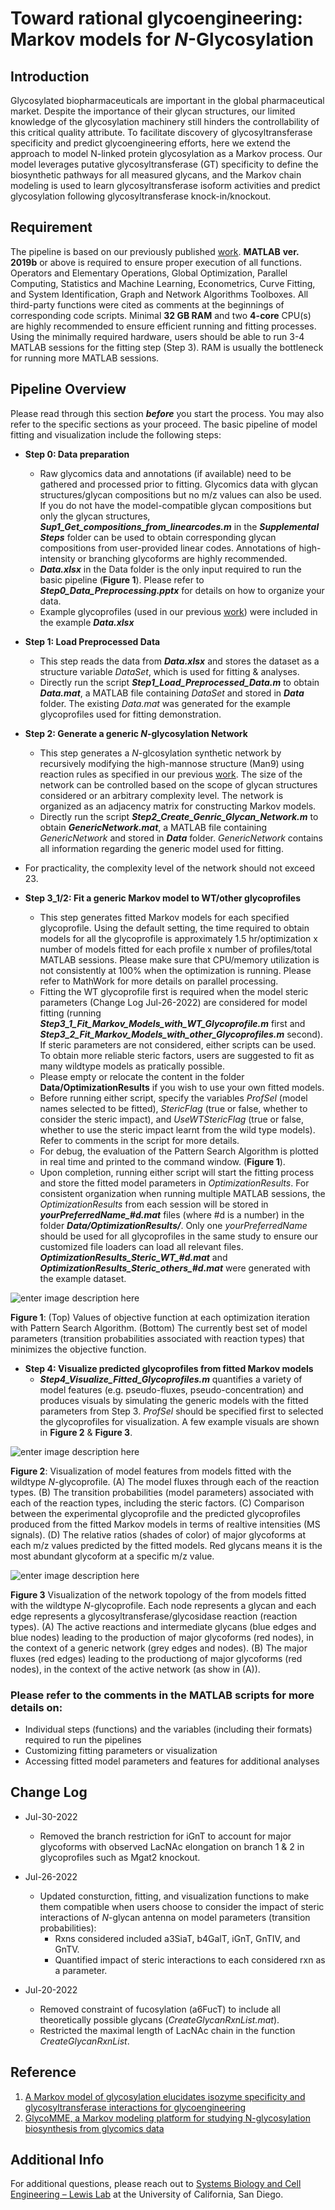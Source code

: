 
# **Toward rational glycoengineering: Markov models for *N*-Glycosylation**

## **Introduction**
Glycosylated biopharmaceuticals are important in the global pharmaceutical market. Despite the importance of their glycan structures, our limited knowledge of the glycosylation machinery still hinders the controllability of this critical quality attribute. To facilitate discovery of glycosyltransferase specificity and predict glycoengineering efforts, here we extend the approach to model N-linked protein glycosylation as a Markov process. Our model leverages putative glycosyltransferase (GT) specificity to define the biosynthetic pathways for all measured glycans, and the Markov chain modeling is used to learn glycosyltransferase isoform activities and predict glycosylation following glycosyltransferase knock-in/knockout.

## **Requirement**
The pipeline is based on our previously published [work](https://www.sciencedirect.com/science/article/pii/S2590262820300010). **MATLAB** **ver. 2019b** or above is required to ensure proper execution of all functions. Operators and Elementary Operations, Global Optimization, Parallel Computing, Statistics and Machine Learning, Econometrics, Curve Fitting, and System Identification, Graph and Network Algorithms Toolboxes. All third-party functions were cited as comments at the beginnings of corresponding code scripts. Minimal **32 GB RAM** and two **4-core** CPU(s) are highly recommended to ensure efficient running and fitting processes. Using the minimally required hardware, users should be able to run 3-4 MATLAB sessions for the fitting step (Step 3). RAM is usually the bottleneck for running more MATLAB sessions.  

## **Pipeline Overview**
Please read through this section ***before*** you start the process. You may also refer to the specific sections as your proceed. The basic pipeline of model fitting and visualization include the following steps:
- **Step 0: Data preparation**
  - Raw glycomics data and annotations (if available) need to be gathered and processed prior to fitting. Glycomics data with glycan structures/glycan compositions but no m/z values can also be used. If you do not have the model-compatible glycan compositions but only the glycan structures, ***Sup1_Get_compositions_from_linearcodes.m*** in the ***Supplemental Steps*** folder can be used to obtain corresponding glycan compositions from user-provided linear codes. Annotations of high-intensity or branching glycoforms are highly recommended.
  - ***Data.xlsx*** in the Data folder is the only input required to run the basic pipeline (**Figure 1**). Please refer to ***Step0_Data_Preprocessing.pptx*** for details on how to organize your data.
  - Example glycoprofiles (used in our previous [work](https://www.sciencedirect.com/science/article/pii/S2590262820300010)) were included in the example  ***Data.xlsx*** 

- **Step 1: Load Preprocessed Data**
  - This step reads the data from ***Data.xlsx*** and stores the dataset as a structure variable *DataSet*, which is used for fitting & analyses. 
  - Directly run the script ***Step1_Load_Preprocessed_Data.m*** to obtain ***Data.mat***, a MATLAB file containing *DataSet* and stored in ***Data*** folder. The existing *Data.mat* was generated for the example glycoprofiles used for fitting demonstration.
 
 - **Step 2: Generate a generic *N*-glycosylation Network**
   - This step generates a *N*-glcosylation synthetic network by recursively modifying the high-mannose structure (Man9) using reaction rules as specified in our previous [work](https://www.sciencedirect.com/science/article/pii/S2590262820300010). The size of the network can be controlled based on the scope of glycan structures considered or an arbitrary complexity level. The network is organized as an adjacency matrix for constructing Markov models.
   - Directly run the script ***Step2_Create_Genric_Glycan_Network.m*** to obtain ***GenericNetwork.mat***, a MATLAB file containing *GenericNetwork* and stored in ***Data*** folder. *GenericNetwork* contains all information regarding the generic model used for fitting.
 - For practicality, the complexity level of the network should not exceed 23.
 
 - **Step 3_1/2: Fit a generic Markov model to WT/other glycoprofiles**
   - This step generates fitted  Markov models for each specified glycoprofile. Using the default setting, the time required to obtain models for all the glycoprofile is approximately 1.5 hr/optimization x number of models fitted for each profile x number of profiles/total MATLAB sessions. Please make sure that CPU/memory utilization is not consistently at 100% when the optimization is running. Please refer to MathWork for more details on parallel processing. 
   - Fitting the WT glycoprofile first is required when the model steric parameters (Change Log Jul-26-2022) are considered for model fitting (running ***Step3_1_Fit_Markov_Models_with_WT_Glycoprofile.m*** first and ***Step3_2_Fit_Markov_Models_with_other_Glycoprofiles.m*** second). If steric parameters are not considered, either scripts can be used. To obtain more reliable steric factors, users are suggested to fit as many wildtype models as pratically possible.
   - Please empty or relocate the content in the folder **Data/OptimizationResults** if you wish to use your own fitted models. 
   - Before running either script, specify the variables *ProfSel* (model names selected to be fitted),  *StericFlag* (true or false, whether to consider the steric impact), and *UseWTStericFlag* (true or false, whether to use the steric impact learnt from the wild type models). Refer to comments in the script for more details.
   - For debug, the evaluation of the Pattern Search Algorithm is plotted in real time and printed to the command window. (**Figure 1**). 
   - Upon completion, running either script will start the fitting process and store the fitted model parameters in *OptimizationResults*. For consistent organization when running multiple MATLAB sessions, the *OptimizationResults* from each session will be stored in ***yourPreferredName_#d.mat*** files (where #d is a number) in the folder ***Data/OptimizationResults/***. Only one *yourPreferredName* should be used for all glycoprofiles in the same study to ensure our customized file loaders can load all relevant files. ***OptimizationResults_Steric_WT_#d.mat*** and ***OptimizationResults_Steric_others_#d.mat*** were generated with the example dataset.

![enter image description here](https://github.com/LewisLabUCSD/N-Glycosylation-Markov-Models/blob/main/Figures/Figure%201.PNG)

**Figure 1**: (Top) Values of objective function at each optimization iteration with Pattern Search Algorithm. (Bottom) The currently best set of model parameters (transition probabilities associated with reaction types) that minimizes the objective function. 

 - **Step 4: Visualize predicted glycoprofiles from fitted Markov models**
   - ***Step4_Visualize_Fitted_Glycoprofiles.m*** quantifies a variety of model features (e.g. pseudo-fluxes, pseudo-concentration) and produces visuals by simulating the generic models with the fitted parameters from Step 3. *ProfSel* should be specified first to selected the glycoprofiles for visualization. A few example visuals are shown in **Figure 2** & **Figure 3**.   
 

![enter image description here](https://github.com/LewisLabUCSD/N-Glycosylation-Markov-Models/blob/main/Figures/Figure%202.PNG)

**Figure 2**: Visualization of model features from models fitted with the wildtype *N*-glycoprofile. (A) The model fluxes through each of the reaction types. (B) The transition probabilities (model parameters) associated with each of the reaction types, including the steric factors. (C) Comparison between the experimental glycoprofile and the predicted glycoprofiles produced from the fitted Markov models in terms of realtive intensities (MS signals). (D) The relative ratios (shades of color) of major glycoforms at each m/z values predicted by the fitted models. Red glycans means it is the most abundant glycoform at a specific m/z value.   

![enter image description here](https://github.com/LewisLabUCSD/N-Glycosylation-Markov-Models/blob/main/Figures/Figure%203.PNG)

**Figure 3** Visualization of the network topology of the from models fitted with the wildtype *N*-glycoprofile. Each node represents a glycan and each edge represents a glycosyltransferase/glycosidase reaction (reaction types). (A) The active reactions and intermediate glycans (blue edges and blue nodes) leading to the production of major glycoforms (red nodes), in the context of a generic network (grey edges and nodes). (B) The major fluxes (red edges) leading to the productiong of major glycoforms (red nodes), in the context of the active network (as show in (A)). 

### Please refer to the comments in the MATLAB scripts for more details on:
- Individual steps (functions) and the variables (including their formats) required to run the pipelines
- Customizing fitting parameters or visualization
- Accessing fitted model parameters and features for additional analyses

## **Change Log**

- Jul-30-2022
  - Removed the branch restriction for iGnT to account for major glycoforms with observed LacNAc elongation on branch 1 & 2 in glycoprofiles such as Mgat2 knockout.

- Jul-26-2022
  - Updated consturction, fitting, and visualization functions to make them compatible when users choose to consider the impact of steric interactions of *N*-glycan antenna on model parameters (transition probabilities):
    - Rxns considered included a3SiaT, b4GalT, iGnT, GnTIV, and GnTV.
    - Quantified impact of steric interactions to each considered rxn as a parameter.    

- Jul-20-2022 
  - Removed constraint of fucosylation (a6FucT) to include all theoretically possible glycans (*CreateGlycanRxnList.mat*). 
  - Restricted the maximal length of LacNAc chain in the function *CreateGlycanRxnList*.

## **Reference**
1. [A Markov model of glycosylation elucidates isozyme specificity and glycosyltransferase interactions for glycoengineering](https://www.sciencedirect.com/science/article/pii/S2590262820300010\).)
2. [GlycoMME, a Markov modeling platform for studying N-glycosylation biosynthesis from glycomics data](https://www.sciencedirect.com/science/article/pii/S2666166723002022?via%3Dihub)

## **Additional Info**
For additional questions, please reach out to [Systems Biology and Cell Engineering – Lewis Lab](https://lewislab.ucsd.edu/) at the University of California, San Diego.  
